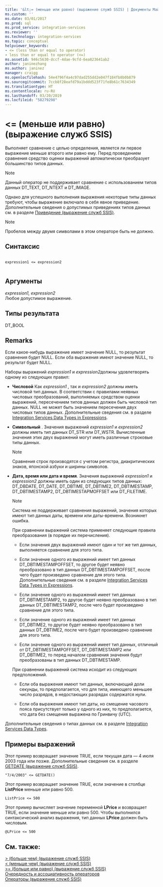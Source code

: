 ```yaml
---
title: '&lt;= (меньше или равно) (выражение служб SSIS) | Документы Майкрософт'
ms.custom: ''
ms.date: 03/01/2017
ms.prod: sql
ms.prod_service: integration-services
ms.reviewer: ''
ms.technology: integration-services
ms.topic: conceptual
helpviewer_keywords:
- <= (less than or equal to operator)
- less than or equal to operator (<=)
ms.assetid: 946c5630-dccf-4dae-9cfd-6ea823641ab2
author: janinezhang
ms.author: janinez
manager: craigg
ms.openlocfilehash: 54e4796f4a4c97dad255dd2e047f184fb8b0b879
ms.sourcegitcommit: 7ccb8f28eafd79a1bddd523f71fe8b61c7634349
ms.translationtype: HT
ms.contentlocale: ru-RU
ms.lasthandoff: 03/20/2019
ms.locfileid: "58279298"
---
```

# <a name="lt-less-than-or-equal-to-ssis-expression"></a>&lt;= (меньше или равно) (выражение служб SSIS)
  Выполняет сравнение с целью определения, является ли первое выражение меньше второго или равно ему. Перед проведением сравнения средство оценки выражений автоматически преобразует большинство типов данных.  
  
> [!NOTE]  
>  Данный оператор не поддерживает сравнение с использованием типов данных DT_TEXT, DT_NTEXT и DT_IMAGE.  
  
 Однако для успешного выполнения выражения некоторые типы данных требуют, чтобы выражение включало в себя явное приведение. Дополнительные сведения о допустимых приведениях типов данных см. в разделе [Приведение (выражение служб SSIS)](../../integration-services/expressions/cast-ssis-expression.md).  
  
> [!NOTE]  
>  Пробелов между двумя символами в этом операторе быть не должно.  
  
## <a name="syntax"></a>Синтаксис  
  
```  
  
expression1 <= expression2  
  
```  
  
## <a name="arguments"></a>Аргументы  
 *expression1, expression2*  
 Любое допустимое выражение.  
  
## <a name="result-types"></a>Типы результата  
 DT_BOOL  
  
## <a name="remarks"></a>Remarks  
 Если какое-нибудь выражение имеет значение NULL, то результат сравнения будет NULL. Если оба выражения имеют значение NULL, то результат будет NULL.  
  
 Наборы выражений *expression1* и *expression2*должны удовлетворять одному из следующих правил:  
  
-   **Числовой** Как *expression1* , так и *expression2* должны иметь числовой тип данных. В соответствии с правилами неявных числовых преобразований, выполняемых средством оценки выражений, пересечением типов данных должен быть числовой тип данных. NULL не может быть значением пересечения двух числовых типов данных. Дополнительные сведения см. в разделе [Integration Services Data Types in Expressions](../../integration-services/expressions/integration-services-data-types-in-expressions.md).  
  
-   **Символьный** . Значения выражений *expression1* и *expression2* должны иметь тип данных DT_STR или DT_WSTR. Вычисленные значения этих двух выражений могут иметь различные строковые типы данных.  
  
    > [!NOTE]  
    >  Сравнения строк производятся с учетом регистра, диакритических знаков, японской азбуки и ширины символов.  
  
-   **Дата, время или дата и время**. Значения выражений *expression1* и *expression2* должны иметь один из следующих типов данных: DT_DBDATE, DT_DATE, DT_DBTIME, DT_DBTIME2, DT_DBTIMESTAMP, DT_DBTIMESTAMP2, DT_DBTIMESTAPMOFFSET или DT_FILETIME.  
  
    > [!NOTE]  
    >  Система не поддерживает сравнения выражений, значения которых имеют тип данных даты, времени или даты-времени. Возникнет ошибка.  
  
     При сравнении выражений система применяет следующие правила преобразования (в порядке их перечисления).  
  
    -   Если значения двух выражений имеют один и тот же тип данных, выполняется сравнение для этого типа.  
  
    -   Если значение одного из выражений имеет тип данных DT_DBTIMESTAMPOFFSET, то другое будет неявно преобразовано в тип данных DT_DBTIMESTAMPOFFSET, после чего будет произведено сравнение для этого типа. Дополнительные сведения см. в разделе [Integration Services Data Types in Expressions](../../integration-services/expressions/integration-services-data-types-in-expressions.md).  
  
    -   Если значение одного из выражений имеет тип данных DT_DBTIMESTAMP2, то другое будет неявно преобразовано в тип данных DT_DBTIMESTAMP2, после чего будет произведено сравнение для этого типа.  
  
    -   Если значение одного из выражений имеет тип данных DT_DBTIME2, то другое будет неявно преобразовано в тип данных DT_DBTIME2, после чего будет произведено сравнение для этого типа.  
  
    -   Если значение одного из выражений имеет тип данных, отличный от DT_DBTIMESTAMPOFFSET, DT_DBTIMESTAMP2 или DT_DBTIME2, то перед началом сравнения значения будут преобразованы в тип данных DT_DBTIMESTAMP.  
  
     При сравнении выражений система исходит из следующих предположений.  
  
    -   Если оба выражения имеют тип данных, включающий доли секунды, то предполагается, что для типа, имеющего меньшее число разрядов, в недостающих разрядах содержатся нули.  
  
    -   Если оба выражения имеют тип даты, но смещение часового пояса присутствует только у одного из них, то предполагается, что дата без смещения выражена по Гринвичу (UTC).  
  
 Дополнительные сведения о типах данных см. в разделе [Integration Services Data Types](../../integration-services/data-flow/integration-services-data-types.md).  
  
## <a name="expression-examples"></a>Примеры выражений  
 Этот пример возвращает значение TRUE, если текущая дата — 4 июля 2003 года или позже. Дополнительные сведения см. в разделе [GETDATE (выражение служб SSIS)](../../integration-services/expressions/getdate-ssis-expression.md).  
  
```  
"7/4/2003" <= GETDATE()  
```  
  
 Этот пример возвращает значение TRUE, если значение в столбце **ListPrice** меньше или равно 500.  
  
```  
ListPrice <= 500  
```  
  
 Этот пример вычисляет значение переменной **LPrice** и возвращает TRUE, если значение меньше или равно 500. Чтобы выполнился синтаксический анализ выражения, тип данных **LPrice** должен быть числовым.  
  
```  
@LPrice <= 500  
```  
  
## <a name="see-also"></a>См. также:  
 [&#62; (больше чем) (выражение служб SSIS)](../../integration-services/expressions/greater-than-ssis-expression.md)   
 [&#60; (меньше чем) (выражение служб SSIS)](../../integration-services/expressions/less-than-ssis-expression.md)   
 [&#62;= (больше или равно) (выражение служб SSIS)](../../integration-services/expressions/greater-than-or-equal-to-ssis-expression.md)   
 [Очередность и ассоциативность операторов](../../integration-services/expressions/operator-precedence-and-associativity.md)   
 [Операторы (выражение служб SSIS)](../../integration-services/expressions/operators-ssis-expression.md)  
  
  
